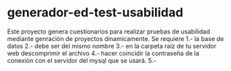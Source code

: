 generador-ed-test-usabilidad
============================
Este proyecto genera cuestionarios para realizar pruebas de usabilidad
mediante genración de proyectos dinamicamente.
Se requiere 1.- la base de datos
2.- debe ser del mismo nombre
3.-  en la carpeta raiz de tu servidor web descomprimir el archivo
4.- hacer coincidir la contraseña de la conexión con el servidor del mysql que se usará.
5.- 
